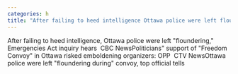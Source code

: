 ```yaml
---
categories: h
title: "After failing to heed intelligence Ottawa police were left floundering Emergencies Act inquiry hears  CBC News"
---
```

After failing to heed intelligence, Ottawa police were left "floundering," Emergencies Act inquiry hears&nbsp;&nbsp;CBC NewsPoliticians" support of "Freedom Convoy" in Ottawa risked emboldening organizers: OPP&nbsp;&nbsp;CTV NewsOttawa police were left "floundering during" convoy, top official tells